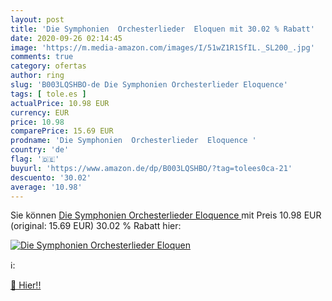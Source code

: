 ```yaml
---
layout: post
title: 'Die Symphonien  Orchesterlieder  Eloquen mit 30.02 % Rabatt'
date: 2020-09-26 02:14:45
image: 'https://m.media-amazon.com/images/I/51wZ1R1SfIL._SL200_.jpg'
comments: true
category: ofertas
author: ring
slug: 'B003LQSHBO-de Die Symphonien Orchesterlieder Eloquence'
tags: [ tole.es ]
actualPrice: 10.98 EUR
currency: EUR
price: 10.98
comparePrice: 15.69 EUR
prodname: 'Die Symphonien  Orchesterlieder  Eloquence '
country: 'de'
flag: '🇩🇪'
buyurl: 'https://www.amazon.de/dp/B003LQSHBO/?tag=tolees0ca-21'
descuento: '30.02'
average: '10.98'
---
```


Sie können [Die Symphonien  Orchesterlieder  Eloquence ](https://www.amazon.de/dp/B003LQSHBO/?tag=tolees0ca-21) mit Preis 10.98 EUR (original: 15.69 EUR) 30.02 % Rabatt hier:

[![Die Symphonien  Orchesterlieder  Eloquen](https://m.media-amazon.com/images/I/51wZ1R1SfIL._SL200_.jpg)](https://www.amazon.de/dp/B003LQSHBO/?tag=tolees0ca-21)

ℹ️:


[🛒 Hier!!](https://www.amazon.de/dp/B003LQSHBO/?tag=tolees0ca-21)
